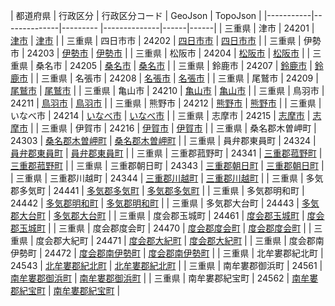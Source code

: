 | 都道府県 | 行政区分 | 行政区分コード | GeoJson | TopoJson |
|-----------|--------------|--------- |--------------|------|------|
| 三重県 | 津市 | 24201 | [津市](/geojson/cities/24/24201.json) | [津市](/topojson/cities/24/24201.topojson) |
| 三重県 | 四日市市 | 24202 | [四日市市](/geojson/cities/24/24202.json) | [四日市市](/topojson/cities/24/24202.topojson) |
| 三重県 | 伊勢市 | 24203 | [伊勢市](/geojson/cities/24/24203.json) | [伊勢市](/topojson/cities/24/24203.topojson) |
| 三重県 | 松阪市 | 24204 | [松阪市](/geojson/cities/24/24204.json) | [松阪市](/topojson/cities/24/24204.topojson) |
| 三重県 | 桑名市 | 24205 | [桑名市](/geojson/cities/24/24205.json) | [桑名市](/topojson/cities/24/24205.topojson) |
| 三重県 | 鈴鹿市 | 24207 | [鈴鹿市](/geojson/cities/24/24207.json) | [鈴鹿市](/topojson/cities/24/24207.topojson) |
| 三重県 | 名張市 | 24208 | [名張市](/geojson/cities/24/24208.json) | [名張市](/topojson/cities/24/24208.topojson) |
| 三重県 | 尾鷲市 | 24209 | [尾鷲市](/geojson/cities/24/24209.json) | [尾鷲市](/topojson/cities/24/24209.topojson) |
| 三重県 | 亀山市 | 24210 | [亀山市](/geojson/cities/24/24210.json) | [亀山市](/topojson/cities/24/24210.topojson) |
| 三重県 | 鳥羽市 | 24211 | [鳥羽市](/geojson/cities/24/24211.json) | [鳥羽市](/topojson/cities/24/24211.topojson) |
| 三重県 | 熊野市 | 24212 | [熊野市](/geojson/cities/24/24212.json) | [熊野市](/topojson/cities/24/24212.topojson) |
| 三重県 | いなべ市 | 24214 | [いなべ市](/geojson/cities/24/24214.json) | [いなべ市](/topojson/cities/24/24214.topojson) |
| 三重県 | 志摩市 | 24215 | [志摩市](/geojson/cities/24/24215.json) | [志摩市](/topojson/cities/24/24215.topojson) |
| 三重県 | 伊賀市 | 24216 | [伊賀市](/geojson/cities/24/24216.json) | [伊賀市](/topojson/cities/24/24216.topojson) |
| 三重県 | 桑名郡木曽岬町 | 24303 | [桑名郡木曽岬町](/geojson/cities/24/24303.json) | [桑名郡木曽岬町](/topojson/cities/24/24303.topojson) |
| 三重県 | 員弁郡東員町 | 24324 | [員弁郡東員町](/geojson/cities/24/24324.json) | [員弁郡東員町](/topojson/cities/24/24324.topojson) |
| 三重県 | 三重郡菰野町 | 24341 | [三重郡菰野町](/geojson/cities/24/24341.json) | [三重郡菰野町](/topojson/cities/24/24341.topojson) |
| 三重県 | 三重郡朝日町 | 24343 | [三重郡朝日町](/geojson/cities/24/24343.json) | [三重郡朝日町](/topojson/cities/24/24343.topojson) |
| 三重県 | 三重郡川越町 | 24344 | [三重郡川越町](/geojson/cities/24/24344.json) | [三重郡川越町](/topojson/cities/24/24344.topojson) |
| 三重県 | 多気郡多気町 | 24441 | [多気郡多気町](/geojson/cities/24/24441.json) | [多気郡多気町](/topojson/cities/24/24441.topojson) |
| 三重県 | 多気郡明和町 | 24442 | [多気郡明和町](/geojson/cities/24/24442.json) | [多気郡明和町](/topojson/cities/24/24442.topojson) |
| 三重県 | 多気郡大台町 | 24443 | [多気郡大台町](/geojson/cities/24/24443.json) | [多気郡大台町](/topojson/cities/24/24443.topojson) |
| 三重県 | 度会郡玉城町 | 24461 | [度会郡玉城町](/geojson/cities/24/24461.json) | [度会郡玉城町](/topojson/cities/24/24461.topojson) |
| 三重県 | 度会郡度会町 | 24470 | [度会郡度会町](/geojson/cities/24/24470.json) | [度会郡度会町](/topojson/cities/24/24470.topojson) |
| 三重県 | 度会郡大紀町 | 24471 | [度会郡大紀町](/geojson/cities/24/24471.json) | [度会郡大紀町](/topojson/cities/24/24471.topojson) |
| 三重県 | 度会郡南伊勢町 | 24472 | [度会郡南伊勢町](/geojson/cities/24/24472.json) | [度会郡南伊勢町](/topojson/cities/24/24472.topojson) |
| 三重県 | 北牟婁郡紀北町 | 24543 | [北牟婁郡紀北町](/geojson/cities/24/24543.json) | [北牟婁郡紀北町](/topojson/cities/24/24543.topojson) |
| 三重県 | 南牟婁郡御浜町 | 24561 | [南牟婁郡御浜町](/geojson/cities/24/24561.json) | [南牟婁郡御浜町](/topojson/cities/24/24561.topojson) |
| 三重県 | 南牟婁郡紀宝町 | 24562 | [南牟婁郡紀宝町](/geojson/cities/24/24562.json) | [南牟婁郡紀宝町](/topojson/cities/24/24562.topojson) |
